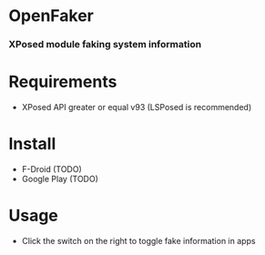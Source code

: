 # OpenFaker
### XPosed module faking system information

[//]: # (TODO: Add an image showcasing the user interface) 

# Requirements
- XPosed API greater or equal v93 (LSPosed is recommended)

# Install
- F-Droid (TODO)
- Google Play (TODO)

# Usage
- Click the switch on the right to toggle fake information in apps

[//]: # (TODO: Describe the usage) 
